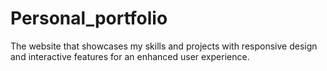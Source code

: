 # Personal_portfolio
 The website that showcases my skills and projects with responsive design and interactive features for an enhanced user experience.
